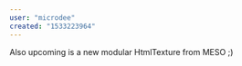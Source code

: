 ```yaml
---
user: "microdee"
created: "1533223964"
---
```


Also upcoming is a new modular HtmlTexture from MESO ;)
